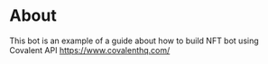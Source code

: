 # About
This bot is an example of a guide about how to build NFT bot using Covalent API https://www.covalenthq.com/